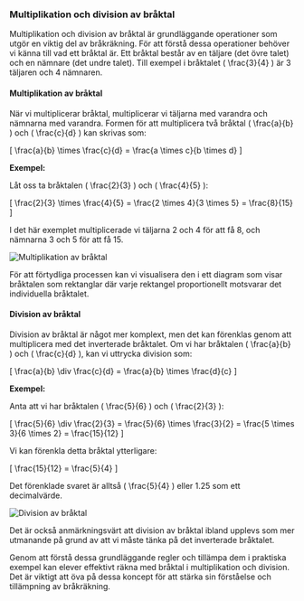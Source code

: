 ### Multiplikation och division av bråktal

Multiplikation och division av bråktal är grundläggande operationer som utgör en viktig del av bråkräkning. För att förstå dessa operationer behöver vi känna till vad ett bråktal är. Ett bråktal består av en täljare (det övre talet) och en nämnare (det undre talet). Till exempel i bråktalet \( \frac{3}{4} \) är 3 täljaren och 4 nämnaren.

#### Multiplikation av bråktal

När vi multiplicerar bråktal, multiplicerar vi täljarna med varandra och nämnarna med varandra. Formen för att multiplicera två bråktal \( \frac{a}{b} \) och \( \frac{c}{d} \) kan skrivas som:

\[
\frac{a}{b} \times \frac{c}{d} = \frac{a \times c}{b \times d}
\]

**Exempel:**

Låt oss ta bråktalen \( \frac{2}{3} \) och \( \frac{4}{5} \):

\[
\frac{2}{3} \times \frac{4}{5} = \frac{2 \times 4}{3 \times 5} = \frac{8}{15}
\]

I det här exemplet multiplicerade vi täljarna 2 och 4 för att få 8, och nämnarna 3 och 5 för att få 15. 

![Multiplikation av bråktal](https://example.com/multiplikation_av_bratkal)

För att förtydliga processen kan vi visualisera den i ett diagram som visar bråktalen som rektanglar där varje rektangel proportionellt motsvarar det individuella bråktalet. 

#### Division av bråktal

Division av bråktal är något mer komplext, men det kan förenklas genom att multiplicera med det inverterade bråktalet. Om vi har bråktalen \( \frac{a}{b} \) och \( \frac{c}{d} \), kan vi uttrycka division som:

\[
\frac{a}{b} \div \frac{c}{d} = \frac{a}{b} \times \frac{d}{c}
\]

**Exempel:**

Anta att vi har bråktalen \( \frac{5}{6} \) och \( \frac{2}{3} \):

\[
\frac{5}{6} \div \frac{2}{3} = \frac{5}{6} \times \frac{3}{2} = \frac{5 \times 3}{6 \times 2} = \frac{15}{12}
\]

Vi kan förenkla detta bråktal ytterligare:

\[
\frac{15}{12} = \frac{5}{4}
\]

Det förenklade svaret är alltså \( \frac{5}{4} \) eller 1.25 som ett decimalvärde.

![Division av bråktal](https://example.com/division_av_bratkal)

Det är också anmärkningsvärt att division av bråktal ibland upplevs som mer utmanande på grund av att vi måste tänka på det inverterade bråktalet. 

Genom att förstå dessa grundläggande regler och tillämpa dem i praktiska exempel kan elever effektivt räkna med bråktal i multiplikation och division. Det är viktigt att öva på dessa koncept för att stärka sin förståelse och tillämpning av bråkräkning.